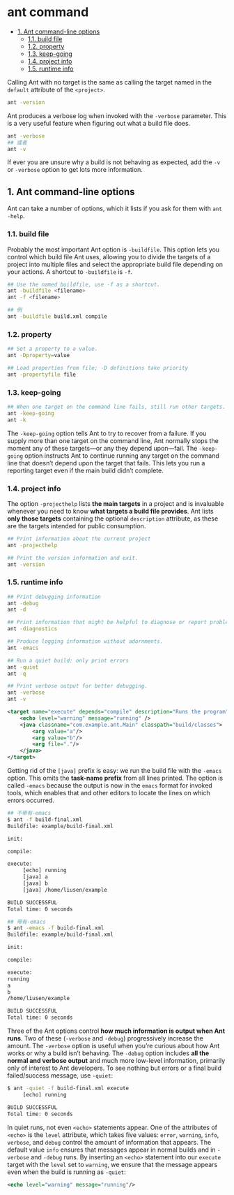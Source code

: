 # ant command

<!-- TOC -->

- [1. Ant command-line options](#1-ant-command-line-options)
  - [1.1. build file](#11-build-file)
  - [1.2. property](#12-property)
  - [1.3. keep-going](#13-keep-going)
  - [1.4. project info](#14-project-info)
  - [1.5. runtime info](#15-runtime-info)

<!-- /TOC -->

Calling Ant with no target is the same as calling the target named in the `default` attribute of the `<project>`.

```bash
ant -version
```

Ant produces a verbose log when invoked with the `-verbose` parameter. This is a very useful feature when figuring out what a build file does.

```bash
ant -verbose
## 或者
ant -v
```

If ever you are unsure why a build is not behaving as expected, add the `-v` or `-verbose` option to get lots more information.

## 1. Ant command-line options

Ant can take a number of options, which it lists if you ask for them with `ant -help`.

### 1.1. build file

Probably the most important Ant option is `-buildfile`. This option lets you control which build file Ant uses, allowing you to divide the targets of a project into multiple files and select the appropriate build file depending on your actions. A shortcut to `-buildfile` is `-f`.

```bash
## Use the named buildfile, use -f as a shortcut.
ant -buildfile <filename>
ant -f <filename>

## 例
ant -buildfile build.xml compile
```

### 1.2. property

```bash
## Set a property to a value.
ant -Dproperty=value

## Load properties from file; -D definitions take priority
ant -propertyfile file
```

### 1.3. keep-going

```bash
## When one target on the command line fails, still run other targets.
ant -keep-going
ant -k
```

The `-keep-going` option tells Ant to try to recover from a failure. If you supply more than one target on the command line, Ant normally stops the moment any of these targets—or any they depend upon—fail. The `-keep-going` option instructs Ant to continue running any target on the command line that doesn’t depend upon the target that fails. This lets you run a reporting target even if the main build didn’t complete.


### 1.4. project info

The option `-projecthelp` lists **the main targets** in a project and is invaluable whenever you need to know **what targets a build file provides**. Ant lists **only those targets** containing the optional `description` attribute, as these are the targets intended for public consumption.

```bash
## Print information about the current project
ant -projecthelp

## Print the version information and exit.
ant -version
```

### 1.5. runtime info

```bash
## Print debugging information
ant -debug
ant -d

## Print information that might be helpful to diagnose or report problems.
ant -diagnostics

## Produce logging information without adornments.
ant -emacs

## Run a quiet build: only print errors
ant -quiet
ant -q

## Print verbose output for better debugging.
ant -verbose
ant -v
```

```xml
<target name="execute" depends="compile" description="Runs the program">
    <echo level="warning" message="running" />
    <java classname="com.example.ant.Main" classpath="build/classes">
        <arg value="a"/>
        <arg value="b"/>
        <arg file="."/>
    </java>
</target>
```

Getting rid of the `[java]` prefix is easy: we run the build file with the `-emacs` option. This omits the **task-name prefix** from all lines printed. The option is called `-emacs` because the output is now in the `emacs` format for invoked tools, which enables that and other editors to locate the lines on which errors occurred.

```bash
## 不带有-emacs
$ ant -f build-final.xml
Buildfile: example/build-final.xml

init:

compile:

execute:
     [echo] running
     [java] a
     [java] b
     [java] /home/liusen/example

BUILD SUCCESSFUL
Total time: 0 seconds

## 带有-emacs
$ ant -emacs -f build-final.xml 
Buildfile: example/build-final.xml

init:

compile:

execute:
running
a
b
/home/liusen/example

BUILD SUCCESSFUL
Total time: 0 seconds
```

Three of the Ant options control **how much information is output when Ant runs**. Two of these (`-verbose` and `-debug`) progressively increase the amount. The `-verbose` option is useful when you’re curious about how Ant works or why a build isn’t behaving. The `-debug` option includes **all the normal and verbose output** and much more low-level information, primarily only of interest to Ant developers. To see nothing but errors or a final build failed/success message, use `-quiet`:

```bash
$ ant -quiet -f build-final.xml execute
     [echo] running

BUILD SUCCESSFUL
Total time: 0 seconds
```

In quiet runs, not even `<echo>` statements appear. One of the attributes of `<echo>` is the `level` attribute, which takes five values: `error`, `warning`, `info`, `verbose`, and `debug` control the amount of information that appears. The default value `info` ensures that messages appear in normal builds and in `-verbose` and `-debug` runs. By inserting an `<echo>` statement into our `execute` target with the `level` set to `warning`, we ensure that the message appears even when the build is running as `-quiet`:

```xml
<echo level="warning" message="running"/>
```












